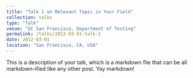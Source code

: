 ```yaml
---
title: "Talk 1 on Relevant Topic in Your Field"
collection: talks
type: "Talk"
venue: "UC San Francisco, Department of Testing"
permalink: /talks/2012-03-01-talk-1
date: 2012-03-01
location: "San Francisco, CA, USA"
---
```


This is a description of your talk, which is a markdown file that can be all markdown-ified like any other post. Yay markdown!
